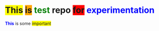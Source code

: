 <style>

r {background-color: red; font-weight:bold;}
o {background-color: Orange}
g {color: Green}
bl {color: Blue; font-weight:bold;}
bg {background-color: Yellow}
</style>

# <bg>This</bg> <o>is</o> <g>test</g> repo <r>for</r> <bl>experimentation</bl>

<p>
  <bl>This</bl> is some <bg>important</bg>
</p>
